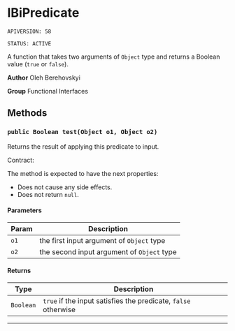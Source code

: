 # IBiPredicate

`APIVERSION: 58`

`STATUS: ACTIVE`

A function that takes two arguments of `Object` type and returns a Boolean value
(`true` or `false`).


**Author** Oleh Berehovskyi


**Group** Functional Interfaces

## Methods
### `public Boolean test(Object o1, Object o2)`

Returns the result of applying this predicate to input. <p>Contract:</p> The method is expected to have the next properties: <ul>     <li>Does not cause any side effects.</li>     <li>Does not return `null`.</li> </ul>

#### Parameters

|Param|Description|
|---|---|
|`o1`|the first input argument of `Object` type|
|`o2`|the second input argument of `Object` type|

#### Returns

|Type|Description|
|---|---|
|`Boolean`|`true` if the input satisfies the predicate, `false` otherwise|

---
